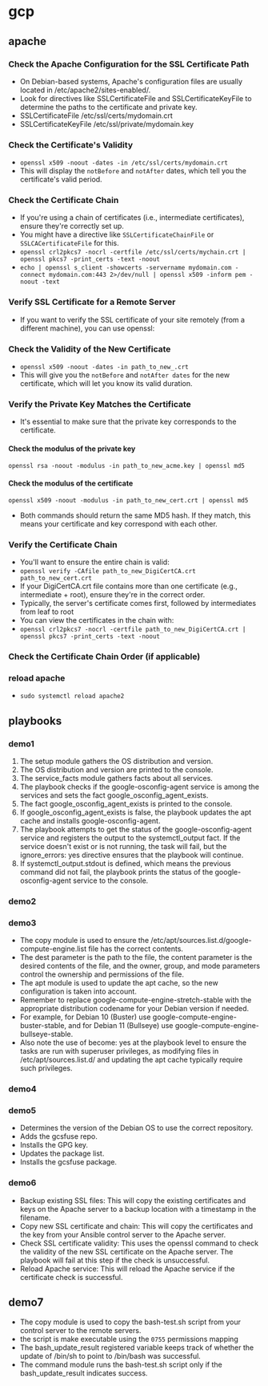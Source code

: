 # gcp

## apache
### Check the Apache Configuration for the SSL Certificate Path
- On Debian-based systems, Apache's configuration files are usually located in /etc/apache2/sites-enabled/. 
- Look for directives like SSLCertificateFile and SSLCertificateKeyFile to determine the paths to the certificate and private key.
- SSLCertificateFile      /etc/ssl/certs/mydomain.crt
- SSLCertificateKeyFile   /etc/ssl/private/mydomain.key
### Check the Certificate's Validity
- `openssl x509 -noout -dates -in /etc/ssl/certs/mydomain.crt`
- This will display the `notBefore` and `notAfter` dates, which tell you the certificate's valid period.


### Check the Certificate Chain
- If you're using a chain of certificates (i.e., intermediate certificates), ensure they're correctly set up. 
- You might have a directive like `SSLCertificateChainFile` or `SSLCACertificateFile` for this.
- `openssl crl2pkcs7 -nocrl -certfile /etc/ssl/certs/mychain.crt | openssl pkcs7 -print_certs -text -noout`
- `echo | openssl s_client -showcerts -servername mydomain.com -connect mydomain.com:443 2>/dev/null | openssl x509 -inform pem -noout -text`
### Verify SSL Certificate for a Remote Server
- If you want to verify the SSL certificate of your site remotely (from a different machine), you can use openssl:
### Check the Validity of the New Certificate
- `openssl x509 -noout -dates -in path_to_new_.crt`
- This will give you the `notBefore` and `notAfter dates` for the new certificate, which will let you know its valid duration.

### Verify the Private Key Matches the Certificate
- It's essential to make sure that the private key corresponds to the certificate.
#### Check the modulus of the private key
`openssl rsa -noout -modulus -in path_to_new_acme.key | openssl md5`

#### Check the modulus of the certificate
`openssl x509 -noout -modulus -in path_to_new_cert.crt | openssl md5`
- Both commands should return the same MD5 hash. If they match, this means your certificate and key correspond with each other.

### Verify the Certificate Chain
- You'll want to ensure the entire chain is valid:
- `openssl verify -CAfile path_to_new_DigiCertCA.crt path_to_new_cert.crt`
- If your DigiCertCA.crt file contains more than one certificate (e.g., intermediate + root), ensure they're in the correct order. 
- Typically, the server's certificate comes first, followed by intermediates from leaf to root
- You can view the certificates in the chain with:
- `openssl crl2pkcs7 -nocrl -certfile path_to_new_DigiCertCA.crt | openssl pkcs7 -print_certs -text -noout`
### Check the Certificate Chain Order (if applicable)

### reload apache
- `sudo systemctl reload apache2`

## playbooks
### demo1
1. The setup module gathers the OS distribution and version.
2. The OS distribution and version are printed to the console.
3. The service_facts module gathers facts about all services.
4. The playbook checks if the google-osconfig-agent service is among the services and sets the fact google_osconfig_agent_exists.
5. The fact google_osconfig_agent_exists is printed to the console.
6. If google_osconfig_agent_exists is false, the playbook updates the apt cache and installs google-osconfig-agent.
7. The playbook attempts to get the status of the google-osconfig-agent service and registers the output to the systemctl_output fact. If the service doesn't exist or is not running, the task will fail, but the ignore_errors: yes directive ensures that the playbook will continue.
8. If systemctl_output.stdout is defined, which means the previous command did not fail, the playbook prints the status of the google-osconfig-agent service to the console.
### demo2 
### demo3
- The copy module is used to ensure the /etc/apt/sources.list.d/google-compute-engine.list file has the correct contents. 
- The dest parameter is the path to the file, the content parameter is the desired contents of the file, and the owner, group, and mode parameters control the ownership and permissions of the file.
- The apt module is used to update the apt cache, so the new configuration is taken into account.
- Remember to replace google-compute-engine-stretch-stable with the appropriate distribution codename for your Debian version if needed. 
- For example, for Debian 10 (Buster) use google-compute-engine-buster-stable, and for Debian 11 (Bullseye) use google-compute-engine-bullseye-stable.
- Also note the use of become: yes at the playbook level to ensure the tasks are run with superuser privileges, as modifying files in /etc/apt/sources.list.d/ and updating the apt cache typically require such privileges.

### demo4
### demo5
- Determines the version of the Debian OS to use the correct repository.
- Adds the gcsfuse repo.
- Installs the GPG key.
- Updates the package list.
- Installs the gcsfuse package.

### demo6
- Backup existing SSL files: This will copy the existing certificates and keys on the Apache server to a backup location with a timestamp in the filename.
- Copy new SSL certificate and chain: This will copy the certificates and the key from your Ansible control server to the Apache server.
- Check SSL certificate validity: This uses the openssl command to check the validity of the new SSL certificate on the Apache server. The playbook will fail at this step if the check is unsuccessful.
- Reload Apache service: This will reload the Apache service if the certificate check is successful.

## demo7
- The copy module is used to copy the bash-test.sh script from your control server to the remote servers.
- the script is make executable using the `0755` permissions mapping
- The bash_update_result registered variable keeps track of whether the update of /bin/sh to point to /bin/bash was successful.
- The command module runs the bash-test.sh script only if the bash_update_result indicates success.
